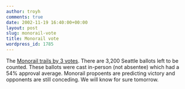 ```yaml
---
author: troyh
comments: true
date: 2002-11-19 16:40:00+00:00
layout: post
slug: monorail-vote
title: Monorail vote
wordpress_id: 1785
---
```


The [Monorail trails by 3 votes](http://seattletimes.nwsource.com/html/localnews/134579080_votetally19m.html). There are 3,200 Seattle ballots left to be counted. These ballots were cast in-person (not absentee) which had a 54% approval average. Monorail propoents are predicting victory and opponents are still conceding. We will know for sure tomorrow.
